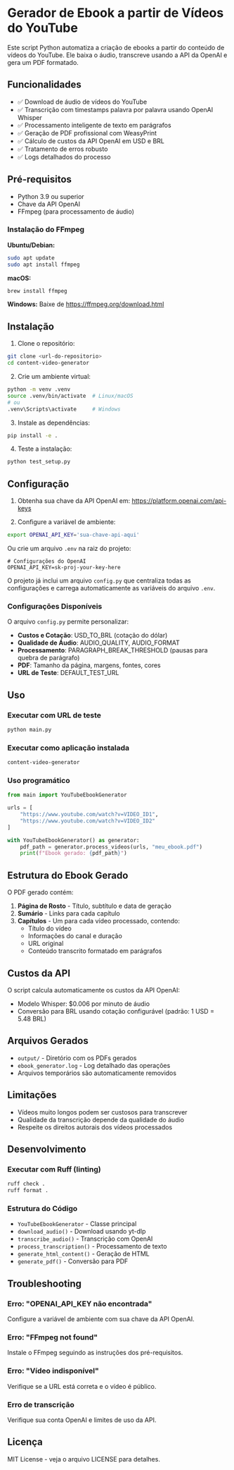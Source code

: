 # Gerador de Ebook a partir de Vídeos do YouTube

Este script Python automatiza a criação de ebooks a partir do conteúdo de vídeos do YouTube. Ele baixa o áudio, transcreve usando a API da OpenAI e gera um PDF formatado.

## Funcionalidades

- ✅ Download de áudio de vídeos do YouTube
- ✅ Transcrição com timestamps palavra por palavra usando OpenAI Whisper
- ✅ Processamento inteligente de texto em parágrafos
- ✅ Geração de PDF profissional com WeasyPrint
- ✅ Cálculo de custos da API OpenAI em USD e BRL
- ✅ Tratamento de erros robusto
- ✅ Logs detalhados do processo

## Pré-requisitos

- Python 3.9 ou superior
- Chave da API OpenAI
- FFmpeg (para processamento de áudio)

### Instalação do FFmpeg

**Ubuntu/Debian:**
```bash
sudo apt update
sudo apt install ffmpeg
```

**macOS:**
```bash
brew install ffmpeg
```

**Windows:**
Baixe de https://ffmpeg.org/download.html

## Instalação

1. Clone o repositório:
```bash
git clone <url-do-repositorio>
cd content-video-generator
```

2. Crie um ambiente virtual:
```bash
python -m venv .venv
source .venv/bin/activate  # Linux/macOS
# ou
.venv\Scripts\activate     # Windows
```

3. Instale as dependências:
```bash
pip install -e .
```

4. Teste a instalação:
```bash
python test_setup.py
```

## Configuração

1. Obtenha sua chave da API OpenAI em: https://platform.openai.com/api-keys

2. Configure a variável de ambiente:
```bash
export OPENAI_API_KEY='sua-chave-api-aqui'
```

Ou crie um arquivo `.env` na raiz do projeto:
```
# Configurações do OpenAI
OPENAI_API_KEY=sk-proj-your-key-here
```

O projeto já inclui um arquivo `config.py` que centraliza todas as configurações e carrega automaticamente as variáveis do arquivo `.env`.

### Configurações Disponíveis

O arquivo `config.py` permite personalizar:

- **Custos e Cotação**: USD_TO_BRL (cotação do dólar)
- **Qualidade de Áudio**: AUDIO_QUALITY, AUDIO_FORMAT
- **Processamento**: PARAGRAPH_BREAK_THRESHOLD (pausas para quebra de parágrafo)
- **PDF**: Tamanho da página, margens, fontes, cores
- **URL de Teste**: DEFAULT_TEST_URL

## Uso

### Executar com URL de teste
```bash
python main.py
```

### Executar como aplicação instalada
```bash
content-video-generator
```

### Uso programático
```python
from main import YouTubeEbookGenerator

urls = [
    "https://www.youtube.com/watch?v=VIDEO_ID1",
    "https://www.youtube.com/watch?v=VIDEO_ID2"
]

with YouTubeEbookGenerator() as generator:
    pdf_path = generator.process_videos(urls, "meu_ebook.pdf")
    print(f"Ebook gerado: {pdf_path}")
```

## Estrutura do Ebook Gerado

O PDF gerado contém:

1. **Página de Rosto** - Título, subtítulo e data de geração
2. **Sumário** - Links para cada capítulo
3. **Capítulos** - Um para cada vídeo processado, contendo:
   - Título do vídeo
   - Informações do canal e duração
   - URL original
   - Conteúdo transcrito formatado em parágrafos

## Custos da API

O script calcula automaticamente os custos da API OpenAI:
- Modelo Whisper: $0.006 por minuto de áudio
- Conversão para BRL usando cotação configurável (padrão: 1 USD = 5.48 BRL)

## Arquivos Gerados

- `output/` - Diretório com os PDFs gerados
- `ebook_generator.log` - Log detalhado das operações
- Arquivos temporários são automaticamente removidos

## Limitações

- Vídeos muito longos podem ser custosos para transcrever
- Qualidade da transcrição depende da qualidade do áudio
- Respeite os direitos autorais dos vídeos processados

## Desenvolvimento

### Executar com Ruff (linting)
```bash
ruff check .
ruff format .
```

### Estrutura do Código

- `YouTubeEbookGenerator` - Classe principal
- `download_audio()` - Download usando yt-dlp
- `transcribe_audio()` - Transcrição com OpenAI
- `process_transcription()` - Processamento de texto
- `generate_html_content()` - Geração de HTML
- `generate_pdf()` - Conversão para PDF

## Troubleshooting

### Erro: "OPENAI_API_KEY não encontrada"
Configure a variável de ambiente com sua chave da API OpenAI.

### Erro: "FFmpeg not found"
Instale o FFmpeg seguindo as instruções dos pré-requisitos.

### Erro: "Vídeo indisponível"
Verifique se a URL está correta e o vídeo é público.

### Erro de transcrição
Verifique sua conta OpenAI e limites de uso da API.

## Licença

MIT License - veja o arquivo LICENSE para detalhes.